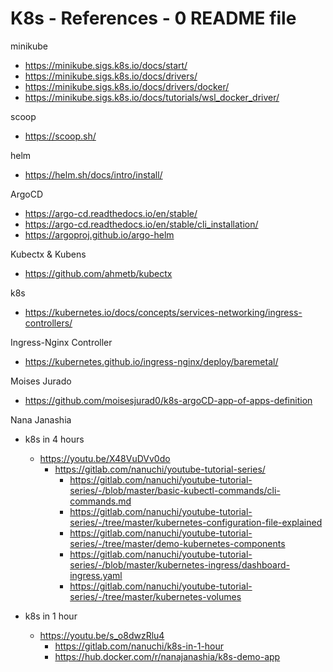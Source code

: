 # K8s - References - 0 README file

minikube

- <https://minikube.sigs.k8s.io/docs/start/>
- <https://minikube.sigs.k8s.io/docs/drivers/>
- <https://minikube.sigs.k8s.io/docs/drivers/docker/>
- <https://minikube.sigs.k8s.io/docs/tutorials/wsl_docker_driver/>

scoop

- <https://scoop.sh/>

helm

- <https://helm.sh/docs/intro/install/>

ArgoCD

- <https://argo-cd.readthedocs.io/en/stable/>
- <https://argo-cd.readthedocs.io/en/stable/cli_installation/>
- <https://argoproj.github.io/argo-helm>

Kubectx & Kubens

- <https://github.com/ahmetb/kubectx>

k8s

- <https://kubernetes.io/docs/concepts/services-networking/ingress-controllers/>

Ingress-Nginx Controller

- <https://kubernetes.github.io/ingress-nginx/deploy/baremetal/>

Moises Jurado

- <https://github.com/moisesjurad0/k8s-argoCD-app-of-apps-definition>

Nana Janashia

- k8s in 4 hours
  - <https://youtu.be/X48VuDVv0do>
    - <https://gitlab.com/nanuchi/youtube-tutorial-series/>
      - <https://gitlab.com/nanuchi/youtube-tutorial-series/-/blob/master/basic-kubectl-commands/cli-commands.md>
      - <https://gitlab.com/nanuchi/youtube-tutorial-series/-/tree/master/kubernetes-configuration-file-explained>
      - <https://gitlab.com/nanuchi/youtube-tutorial-series/-/tree/master/demo-kubernetes-components>
      - <https://gitlab.com/nanuchi/youtube-tutorial-series/-/blob/master/kubernetes-ingress/dashboard-ingress.yaml>
      - <https://gitlab.com/nanuchi/youtube-tutorial-series/-/tree/master/kubernetes-volumes>

- k8s in 1 hour
  - <https://youtu.be/s_o8dwzRlu4>
    - <https://gitlab.com/nanuchi/k8s-in-1-hour>
    - <https://hub.docker.com/r/nanajanashia/k8s-demo-app>
